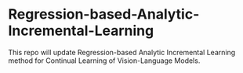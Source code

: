 # Regression-based-Analytic-Incremental-Learning
This repo will update Regression-based Analytic Incremental Learning method for Continual Learning of Vision-Language Models.
